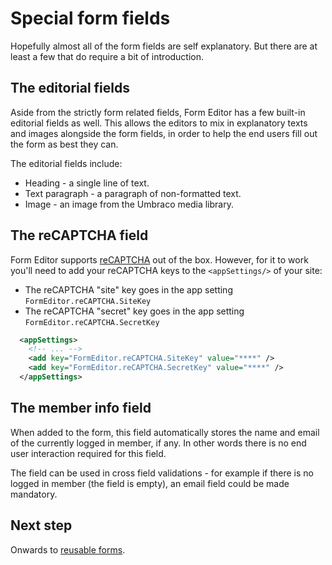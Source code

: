 # Special form fields
Hopefully almost all of the form fields are self explanatory. But there are at least a few that do require a bit of introduction.

## The editorial fields
Aside from the strictly form related fields, Form Editor has a few built-in editorial fields as well. This allows the editors to mix in explanatory texts and images alongside the form fields, in order to help the end users fill out the form as best they can.

The editorial fields include:
- Heading - a single line of text.
- Text paragraph - a paragraph of non-formatted text.
- Image - an image from the Umbraco media library.

## The reCAPTCHA field
Form Editor supports [reCAPTCHA](https://www.google.com/recaptcha/) out of the box. However, for it to work you'll need to add your reCAPTCHA keys to the `<appSettings/>` of your site:
* The reCAPTCHA "site" key goes in the app setting `FormEditor.reCAPTCHA.SiteKey`
* The reCAPTCHA "secret" key goes in the app setting `FormEditor.reCAPTCHA.SecretKey`

```xml
  <appSettings>
    <!-- ... -->
    <add key="FormEditor.reCAPTCHA.SiteKey" value="****" />
    <add key="FormEditor.reCAPTCHA.SecretKey" value="****" />
  </appSettings>
```

## The member info field
When added to the form, this field automatically stores the name and email of the currently logged in member, if any. In other words there is no end user interaction required for this field. 

The field can be used in cross field validations - for example if there is no logged in member (the field is empty), an email field could be made mandatory.

## Next step
Onwards to [reusable forms](reuse.md).
